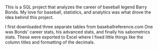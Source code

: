 This is a SQL project that analyzes the career of baseball legend Barry Bonds. My love for baseball, statistics, and analytics was what drove the idea behind this project. 

I first downloaded three separate tables from baseballreference.com One was Bonds' career stats, his advanced stats, and finally his sabometrics stats. These were exported to Excel where I fixed little things like the column titles and formatting of the decimals. 